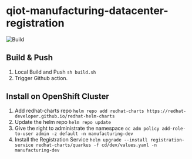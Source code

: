 # qiot-manufacturing-datacenter-registration

![Build](https://github.com/qiot-project/qiot-ubi-all-registration/actions/workflows/main.yml/badge.svg)



## Build & Push

1. Local Build and Push
    `sh build.sh`
2. Trigger Github action.

## Install on OpenShift Cluster

1. Add redhat-charts repo
    `helm repo add redhat-charts https://redhat-developer.github.io/redhat-helm-charts`
2. Update the helm repo
    `helm repo update`
3. Give the right to administrate the namespace
    `oc adm policy add-role-to-user admin -z default -n manufacturing-dev`
3. Install the Registration Service
    `helm upgrade --install registration-service redhat-charts/quarkus -f cd/dev/values.yaml -n manufacturing-dev`